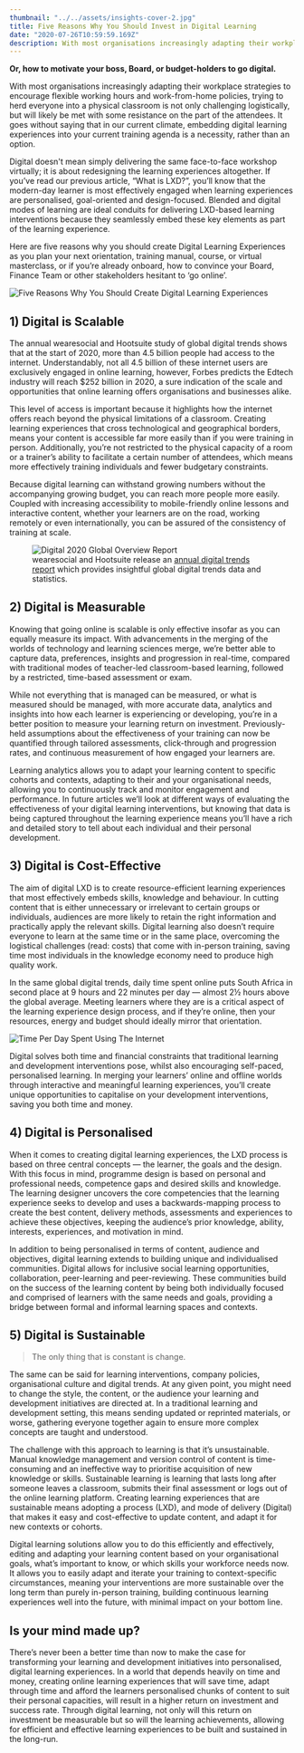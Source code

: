 ```yaml
---
thumbnail: "../../assets/insights-cover-2.jpg"
title: Five Reasons Why You Should Invest in Digital Learning
date: "2020-07-26T10:59:59.169Z"
description: With most organisations increasingly adapting their workplace strategies to encourage flexible working hours and work-from-home policies, trying to herd everyone into a physical classroom is not only challenging logistically, but will likely be met with some resistance on the part of the attendees.
---
```


**Or, how to motivate your boss, Board, or budget-holders to go digital.**

With most organisations increasingly adapting their workplace strategies to encourage flexible working hours and work-from-home policies, trying to herd everyone into a physical classroom is not only challenging logistically, but will likely be met with some resistance on the part of the attendees. It goes without saying that in our current climate, embedding digital learning experiences into your current training agenda is a necessity, rather than an option.

Digital doesn't mean simply delivering the same face-to-face workshop virtually; it is about redesigning the learning experiences altogether. If you’ve read our previous article, “What is LXD?”, you’ll know that the modern-day learner is most effectively engaged when learning experiences are personalised, goal-oriented and design-focused. Blended and digital modes of learning are ideal conduits for delivering LXD-based learning interventions because they seamlessly embed these key elements as part of the learning experience.

Here are five reasons why you should create Digital Learning Experiences as you plan your next orientation, training manual, course, or virtual masterclass, or if you’re already onboard, how to convince your Board, Finance Team or other stakeholders hesitant to ‘go online’.

![Five Reasons Why You Should Create Digital Learning Experiences](./five-reasons-why-you-should-create.png)

## 1) Digital is Scalable

The annual wearesocial and Hootsuite study of global digital trends shows that at the start of 2020, more than 4.5 billion people had access to the internet. Understandably, not all 4.5 billion of these internet users are exclusively engaged in online learning, however, Forbes predicts the Edtech industry will reach $252 billion in 2020, a sure indication of the scale and opportunities that online learning offers organisations and businesses alike.

This level of access is important because it highlights how the internet offers reach beyond the physical limitations of a classroom. Creating learning experiences that cross technological and geographical borders, means your content is accessible far more easily than if you were training in person. Additionally, you’re not restricted to the physical capacity of a room or a trainer’s ability to facilitate a certain number of attendees, which means more effectively training individuals and fewer budgetary constraints.

Because digital learning can withstand growing numbers without the accompanying growing budget, you can reach more people more easily. Coupled with increasing accessibility to mobile-friendly online lessons and interactive content, whether your learners are on the road, working remotely or even internationally, you can be assured of the consistency of training at scale.

<figure>
  <img src="./annual-digital-trends-report.png" alt="Digital 2020 Global Overview Report">
  <figcaption>
    wearesocial and Hootsuite release an <a href="https://datareportal.com/reports/digital-2020-global-digital-overview" rel="noopener nofollow">annual digital trends report</a> which provides insightful global digital trends data and statistics.
  </figcaption>
</figure>

## 2) Digital is Measurable

Knowing that going online is scalable is only effective insofar as you can equally measure its impact. With advancements in the merging of the worlds of technology and learning sciences merge, we’re better able to capture data, preferences, insights and progression in real-time, compared with traditional modes of teacher-led classroom-based learning, followed by a restricted, time-based assessment or exam.

While not everything that is managed can be measured, or what is measured should be managed, with more accurate data, analytics and insights into how each learner is experiencing or developing, you’re in a better position to measure your learning return on investment. Previously-held assumptions about the effectiveness of your training can now be quantified through tailored assessments, click-through and progression rates, and continuous measurement of how engaged your learners are.

Learning analytics allows you to adapt your learning content to specific cohorts and contexts, adapting to their and your organisational needs, allowing you to continuously track and monitor engagement and performance. In future articles we’ll look at different ways of evaluating the effectiveness of your digital learning interventions, but knowing that data is being captured throughout the learning experience means you’ll have a rich and detailed story to tell about each individual and their personal development.

## 3) Digital is Cost-Effective

The aim of digital LXD is to create resource-efficient learning experiences that most effectively embeds skills, knowledge and behaviour. In cutting content that is either unnecessary or irrelevant to certain groups or individuals, audiences are more likely to retain the right information and practically apply the relevant skills. Digital learning also doesn’t require everyone to learn at the same time or in the same place, overcoming the logistical challenges (read: costs) that come with in-person training, saving time most individuals in the knowledge economy need to produce high quality work.

In the same global digital trends, daily time spent online puts South Africa in second place at 9 hours and 22 minutes per day — almost 2½ hours above the global average. Meeting learners where they are is a critical aspect of the learning experience design process, and if they’re online, then your resources, energy and budget should ideally mirror that orientation.

![Time Per Day Spent Using The Internet](./time-per-day-spent-using-the-internet.png)

Digital solves both time and financial constraints that traditional learning and development interventions pose, whilst also encouraging self-paced, personalised learning. In merging your learners’ online and offline worlds through interactive and meaningful learning experiences, you’ll create unique opportunities to capitalise on your development interventions, saving you both time and money.

## 4) Digital is Personalised

When it comes to creating digital learning experiences, the LXD process is based on three central concepts — the learner, the goals and the design. With this focus in mind, programme design is based on personal and professional needs, competence gaps and desired skills and knowledge. The learning designer uncovers the core competencies that the learning experience seeks to develop and uses a backwards-mapping process to create the best content, delivery methods, assessments and experiences to achieve these objectives, keeping the audience’s prior knowledge, ability, interests, experiences, and motivation in mind.

In addition to being personalised in terms of content, audience and objectives, digital learning extends to building unique and individualised communities. Digital allows for inclusive social learning opportunities, collaboration, peer-learning and peer-reviewing. These communities build on the success of the learning content by being both individually focused and comprised of learners with the same needs and goals, providing a bridge between formal and informal learning spaces and contexts.

## 5) Digital is Sustainable

> The only thing that is constant is change.

The same can be said for learning interventions, company policies, organisational culture and digital trends. At any given point, you might need to change the style, the content, or the audience your learning and development initiatives are directed at. In a traditional learning and development setting, this means sending updated or reprinted materials, or worse, gathering everyone together again to ensure more complex concepts are taught and understood.

The challenge with this approach to learning is that it’s unsustainable. Manual knowledge management and version control of content is time-consuming and an ineffective way to prioritise acquisition of new knowledge or skills. Sustainable learning is learning that lasts long after someone leaves a classroom, submits their final assessment or logs out of the online learning platform. Creating learning experiences that are sustainable means adopting a process (LXD), and mode of delivery (Digital) that makes it easy and cost-effective to update content, and adapt it for new contexts or cohorts.

Digital learning solutions allow you to do this efficiently and effectively, editing and adapting your learning content based on your organisational goals, what’s important to know, or which skills your workforce needs now. It allows you to easily adapt and iterate your training to context-specific circumstances, meaning your interventions are more sustainable over the long term than purely in-person training, building continuous learning experiences well into the future, with minimal impact on your bottom line.

## Is your mind made up?

There’s never been a better time than now to make the case for transforming your learning and development initiatives into personalised, digital learning experiences. In a world that depends heavily on time and money, creating online learning experiences that will save time, adapt through time and afford the learners personalised chunks of content to suit their personal capacities, will result in a higher return on investment and success rate. Through digital learning, not only will this return on investment be measurable but so will the learning achievements, allowing for efficient and effective learning experiences to be built and sustained in the long-run.
